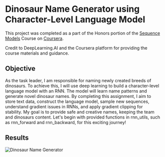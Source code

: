
# Dinosaur Name Generator using Character-Level Language Model

This project was completed as a part of the Honors portion of the [Sequence Models](https://www.coursera.org/learn/nlp-sequence-models) Course on [Coursera](https://www.coursera.org/).

Credit to DeepLearning.AI and the Coursera platform for providing the course materials and guidance.

## Objective

As the task leader, I am responsible for naming newly created breeds of dinosaurs. To achieve this, I will use deep learning to build a character-level language model with an RNN. The model will learn name patterns and generate novel dinosaur names. By completing this assignment, I aim to store text data, construct the language model, sample new sequences, understand gradient issues in RNNs, and apply gradient clipping for stability. My goal is to provide safe and creative names, keeping the team and dinosaurs content. Let's begin with provided functions in rnn_utils, such as rnn_forward and rnn_backward, for this exciting journey!
## Results

![Dinosaur Name Generator](https://blogger.googleusercontent.com/img/b/R29vZ2xl/AVvXsEjGLys8vzfu_wpDfLCIAxrfz5i1xP4eAc7KlAJyvbxkZMG2B7mVIEFUXtLV5Ltzzd0WbEttzVEo-uzY6MyNDSfMThjolrXhHVEha4V7nAxOPL6TCEaqYC2_0PcJLMoznk1Q4B00TiP_OTsTO0zSXDn_VWETdlJ6lwQ2SxEMcuUqWAQnmaH_iMu8HhNVC5g/s1600/dinosaur-name-generator.png)